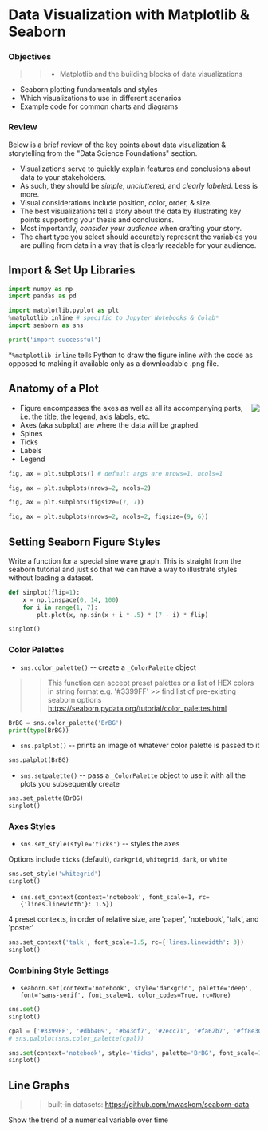 # Data Visualization with Matplotlib & Seaborn

### Objectives

>>* Matplotlib and the building blocks of data visualizations
* Seaborn plotting fundamentals and styles
* Which visualizations to use in different scenarios
* Example code for common charts and diagrams

### Review 

Below is a brief review of the key points about data visualization & storytelling from the "Data Science Foundations" section.

* Visualizations serve to quickly explain features and conclusions about data to your stakeholders.
* As such, they should be *simple*, *uncluttered*, and *clearly labeled*. Less is more.
* Visual considerations include position, color, order, & size.
* The best visualizations tell a story about the data by illustrating key points supporting your thesis and conclusions.
* Most importantly, *consider your audience* when crafting your story.
* The chart type you select should accurately represent the variables you are pulling from data in a way that is clearly readable for your audience.

## Import & Set Up Libraries

```python
import numpy as np
import pandas as pd

import matplotlib.pyplot as plt
%matplotlib inline # specific to Jupyter Notebooks & Colab*
import seaborn as sns

print('import successful')
```

*`%matplotlib inline` tells Python to draw the figure inline with the code as opposed to making it available only as a downloadable .png file.

## Anatomy of a Plot

<img src="https://files.realpython.com/media/fig_map.bc8c7cabd823.png" style="margin: 0 auto; float: right;"/>

* Figure encompasses the axes as well as all its accompanying parts, i.e. the title, the legend, axis labels, etc.
* Axes (aka subplot) are where the data will be graphed.
* Spines
* Ticks
* Labels
* Legend


```python
fig, ax = plt.subplots() # default args are nrows=1, ncols=1
```


```python
fig, ax = plt.subplots(nrows=2, ncols=2)
```


```python
fig, ax = plt.subplots(figsize=(7, 7))
```


```python
fig, ax = plt.subplots(nrows=2, ncols=2, figsize=(9, 6))
```


## Setting Seaborn Figure Styles

Write a function for a special sine wave graph. This is straight from the seaborn tutorial and just so that we can have a way to illustrate styles without loading a dataset.

```python
def sinplot(flip=1):
    x = np.linspace(0, 14, 100)
    for i in range(1, 7):
        plt.plot(x, np.sin(x + i * .5) * (7 - i) * flip)

sinplot()
```

### Color Palettes

* `sns.color_palette()` -- create a `_ColorPalette` object

>>This function can accept preset palettes or a list of HEX colors in string format e.g. '#3399FF'
	>> find list of pre-existing seaborn options https://seaborn.pydata.org/tutorial/color_palettes.html

```python
BrBG = sns.color_palette('BrBG')
print(type(BrBG))
```

* `sns.palplot()` -- prints an image of whatever color palette is passed to it

```python
sns.palplot(BrBG)
```

* `sns.setpalette()` -- pass a `_ColorPalette` object to use it with all the plots you subsequently create

```python
sns.set_palette(BrBG)
sinplot()
```

### Axes Styles

* `sns.set_style(style='ticks')` -- styles the axes

Options include `ticks` (default), `darkgrid`, `whitegrid`, `dark`, or `white`

```python
sns.set_style('whitegrid')
sinplot()
```

* `sns.set_context(context='notebook', font_scale=1, rc={'lines.linewidth'}: 1.5})`

4 preset contexts, in order of relative size, are 'paper', 'notebook', 'talk', and 'poster'

```python
sns.set_context('talk', font_scale=1.5, rc={'lines.linewidth': 3})
sinplot()
```

### Combining Style Settings

* `seaborn.set(context='notebook', style='darkgrid', palette='deep', font='sans-serif', font_scale=1, color_codes=True, rc=None)`

```python
sns.set()
sinplot()
```

```python
cpal = ['#3399FF', '#dbb409', '#b43df7', '#2ecc71', '#fa62b7', '#ff8e30', '#e63565']
# sns.palplot(sns.color_palette(cpal))
```


```python
sns.set(context='notebook', style='ticks', palette='BrBG', font_scale=1.2, rc={'lines.linewidth': 1.75, 'figure.figsize': (9, 6)})
sinplot()
```


## Line Graphs

>>built-in datasets: https://github.com/mwaskom/seaborn-data

Show the trend of a numerical variable over time

```python

```


```python

```


```python

```


```python

```


```python

```


```python

```